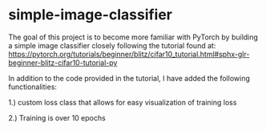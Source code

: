 # simple-image-classifier
The goal of this project is to become more familiar with PyTorch by building a 
simple image classifier closely following the tutorial found at:
https://pytorch.org/tutorials/beginner/blitz/cifar10_tutorial.html#sphx-glr-beginner-blitz-cifar10-tutorial-py

In addition to the code provided in the tutorial, I have added the following 
functionalities:

1.) custom loss class that allows for easy visualization of training loss

2.) Training is over 10 epochs